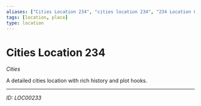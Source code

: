 ```yaml
---
aliases: ["Cities Location 234", "cities location 234", "234 Location Cities"]
tags: [location, place]
type: location
---
```


# Cities Location 234

*Cities*

A detailed cities location with rich history and plot hooks.

---
*ID: LOC00233*